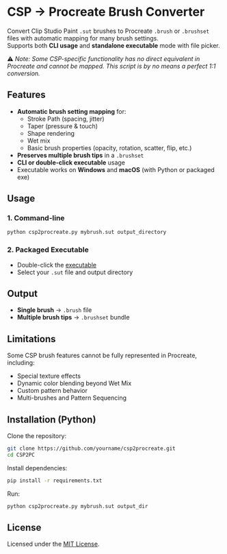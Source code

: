 
# CSP → Procreate Brush Converter

Convert Clip Studio Paint `.sut` brushes to Procreate `.brush` or `.brushset` files with automatic mapping for many brush settings.  
Supports both **CLI usage** and **standalone executable** mode with file picker.

⚠️ *Note: Some CSP-specific functionality has no direct equivalent in Procreate and cannot be mapped. This script is by no means a perfect 1:1 conversion.*

##  Features

- **Automatic brush setting mapping** for:
  - Stroke Path (spacing, jitter)
  - Taper (pressure & touch)
  - Shape rendering
  - Wet mix
  - Basic brush properties (opacity, rotation, scatter, flip, etc.)
- **Preserves multiple brush tips** in a `.brushset`
- **CLI or double-click executable** usage
- Executable works on **Windows** and **macOS** (with Python or packaged exe)

##  Usage

### 1. Command-line
```bash
python csp2procreate.py mybrush.sut output_directory
```

### 2. Packaged Executable
- Double-click the [executable](https://github.com/Leon-Schoenbrunn/CSP2PC/releases/latest)
- Select your `.sut` file and output directory

## Output

- **Single brush** → `.brush` file  
- **Multiple brush tips** → `.brushset` bundle  

## Limitations

Some CSP brush features cannot be fully represented in Procreate, including:
- Special texture effects
- Dynamic color blending beyond Wet Mix
- Custom pattern behavior
- Multi-brushes and Pattern Sequencing

## Installation (Python)

Clone the repository:
```bash
git clone https://github.com/yourname/csp2procreate.git
cd CSP2PC
```

Install dependencies:
```bash
pip install -r requirements.txt
```

Run:
```bash
python csp2procreate.py mybrush.sut output_dir
```

## License

Licensed under the [MIT License](LICENSE).

